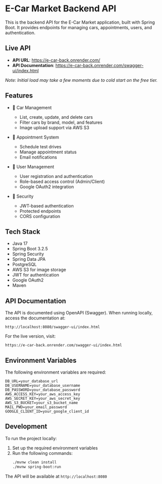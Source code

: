 # E-Car Market Backend API

This is the backend API for the E-Car Market application, built with Spring Boot. It provides endpoints for managing cars, appointments, users, and authentication.

## Live API

- **API URL**: https://e-car-back.onrender.com/
- **API Documentation**: https://e-car-back.onrender.com/swagger-ui/index.html

*Note: Initial load may take a few moments due to cold start on the free tier.*

## Features

- 🚗 Car Management
  - List, create, update, and delete cars
  - Filter cars by brand, model, and features
  - Image upload support via AWS S3
  
- 📅 Appointment System
  - Schedule test drives
  - Manage appointment status
  - Email notifications
  
- 👤 User Management
  - User registration and authentication
  - Role-based access control (Admin/Client)
  - Google OAuth2 integration
  
- 🔐 Security
  - JWT-based authentication
  - Protected endpoints
  - CORS configuration

## Tech Stack

- Java 17
- Spring Boot 3.2.5
- Spring Security
- Spring Data JPA
- PostgreSQL
- AWS S3 for image storage
- JWT for authentication
- Google OAuth2
- Maven

## API Documentation

The API is documented using OpenAPI (Swagger). When running locally, access the documentation at:
```
http://localhost:8080/swagger-ui/index.html
```

For the live version, visit:
```
https://e-car-back.onrender.com/swagger-ui/index.html
```

## Environment Variables

The following environment variables are required:

```properties
DB_URL=your_database_url
DB_USERNAME=your_database_username
DB_PASSWORD=your_database_password
AWS_ACCESS_KEY=your_aws_access_key
AWS_SECRET_KEY=your_aws_secret_key
AWS_S3_BUCKET=your_s3_bucket_name
MAIL_PWD=your_email_password
GOOGLE_CLIENT_ID=your_google_client_id
```

## Development

To run the project locally:

1. Set up the required environment variables
2. Run the following commands:
   ```bash
   ./mvnw clean install
   ./mvnw spring-boot:run
   ```

The API will be available at `http://localhost:8080`